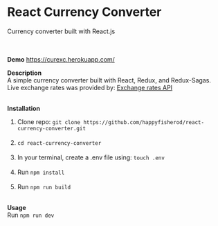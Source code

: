 # React Currency Converter
Currency converter built with React.js<br/><br/><br/>

<b>Demo</b>
https://curexc.herokuapp.com/<br/>

<b>Description</b><br/>
A simple currency converter built with React, Redux, and Redux-Sagas.<br/>
Live exchange rates was provided by: <a href="https://exchangeratesapi.io" target="_blank">Exchange rates API</a>
<br/><br/>

<b>Installation</b><br/>
1. Clone repo: `git clone https://github.com/happyfisherod/react-currency-converter.git`<br/><br/>
2. `cd react-currency-converter`<br/><br/>
3. In your terminal, create a .env file using: `touch .env`<br/><br/>
4. Run `npm install`<br/><br/>
5. Run `npm run build`<br/><br/>

<b>Usage</b><br/>
Run `npm run dev`<br/><br/><br/>
